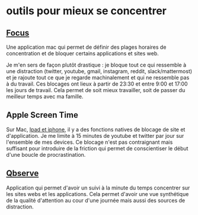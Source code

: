 # outils pour mieux se concentrer

## [Focus][1]

[1]: https://heyfocus.com/

Une application mac qui permet de définir des plages horaires de concentration et de bloquer certains applications et sites web.

Je m'en sers de façon plutôt drastique : je bloque tout ce qui ressemble à une distraction (twitter, youtube, gmail, instagram, reddit, slack/mattermost) et je rajoute tout ce que je regarde machinalement et qui ne ressemble pas à du travail. Ces blocages ont lieux à partir de 23:30 et entre 9:00 et 17:00 les jours de travail. Cela permet de soit mieux travailler, soit de passer du meilleur temps avec ma famille.


## Apple Screen Time

Sur Mac, [Ipad et iphone][2], il y a des fonctions natives de blocage de site et d'application. Je me limite à 15 minutes de youtube et twitter par jour sur l'ensemble de mes devices. Ce blocage n'est pas contraignant mais suffisant pour introduire de la friction qui permet de conscientiser le début d'une boucle de procrastination.

[2]: https://support.apple.com/en-us/HT208982


## [Qbserve][3]

[3]: https://qotoqot.com/qbserve/

Application qui permet d'avoir un suivi à la minute du temps concentrer sur les sites webs et les applications. Cela permet d'avoir une vue synthétique de la qualité d'attention au cour d'une journée mais aussi des sources de distraction.
